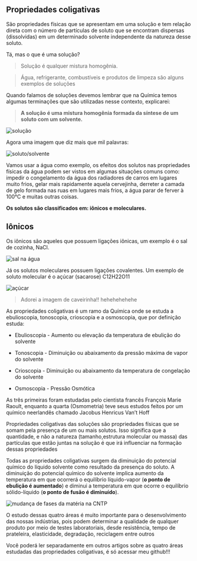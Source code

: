 ## Propriedades coligativas

São propriedades físicas que se apresentam em uma solução e tem relação direta com o número de partículas de soluto que se encontram dispersas (dissolvidas) em um determinado solvente independente da natureza desse soluto. 

Tá, mas o que é uma solução?

> Solução é qualquer mistura homogênia. 

> Água, refrigerante, combustíveis e produtos de limpeza são alguns exemplos de soluções

Quando falamos de soluções devemos lembrar que na Química temos algumas terminações que são utilizadas nesse contexto, explicarei:

> **A solução é uma mistura homogênia formada da síntese de um soluto com um solvente.**

![solução](http://mundoeducacao.bol.uol.com.br/upload/conteudo_legenda/dcec57c01661c6fb8eba08e5dcdcdaae.jpg)

Agora uma imagem que diz mais que mil palavras:

![soluto/solvente](http://www.soq.com.br/conteudos/em/solucoes/index_clip_image003.gif)


Vamos usar a água como exemplo, os efeitos dos solutos nas propriedades físicas da água podem ser vistos em algumas situações comuns como: impedir o congelamento da água dos radiadores de carros em lugares muito frios, gelar mais rapidamente aquela cervejinha, derreter a camada de gelo formada nas ruas em lugares mais frios, a água parar de ferver à 100°C e muitas outras coisas. 


**Os solutos são classificados em: iônicos e moleculares.**


## Iônicos

Os iônicos são aqueles que possuem ligações iônicas, um exemplo é o sal de cozinha, NaCl.

![sal na água](http://mundoeducacao.bol.uol.com.br/upload/conteudo/sal-na-agua.jpg)

Já os solutos moleculares possuem ligações covalentes. Um exemplo de soluto molecular é o açúcar (sacarose) C12H22O11

![açúcar](http://bitpop.com.br/wp-content/uploads/2013/06/caveiras_acucar_2.jpg)

>Adorei a imagem de caveirinha!! hehehehehehe

As propriedades coligativas é um ramo da Química onde se estuda a ebulioscopia, tonoscopia, crioscopia e a osmoscopia, que por definição estuda:

- Ebulioscopia - Aumento ou elevação da temperatura de ebulição do solvente

- Tonoscopia - Diminuição ou abaixamento da pressão máxima de vapor do solvente 

- Crioscopia - Diminuição ou abaixamento da temperatura de congelação do solvente 

- Osmoscopia - Pressão Osmótica

As três primeiras foram estudadas pelo cientista francês François Marie Raoult, enquanto a quarta (Osmometria) teve seus estudos feitos por um químico neerlandês chamado Jacobus Henricus Van’t Hoff

Propriedades coligativas das soluções são propriedades físicas que se somam pela presença de um ou mais solutos. Isso significa que a quantidade, e não a natureza (tamanho,estrutura molecular ou massa) das partículas que estão juntas na solução é que irá influenciar na formação dessas propriedades

Todas as propriedades coligativas surgem da diminuição do potencial químico do líquido solvente como resultado da presença do soluto. A diminuição do potencial químico do solvente implica aumento da temperatura em que ocorrerá o equilíbrio líquido-vapor (**o ponto de ebulição é aumentado**) e diminui a temperatura em que ocorre o equilíbrio sólido-líquido (**o ponto de fusão é diminuído**).

![mudança de fases da matéria na CNTP](http://www.colegioweb.com.br/wp-content/uploads/21420.jpg)


O estudo dessas quatro áreas é muito importante para o desenvolvimento das nossas indústrias, pois podem determinar a qualidade de qualquer produto por meio de testes laboratoriais, desde resistência, tempo de prateleira, elasticidade, degradação, reciclagem entre outros

Você poderá ler separadamente em outros artigos sobre as quatro áreas estudadas das propriedades coligativas, é só acessar meu github!!! 

